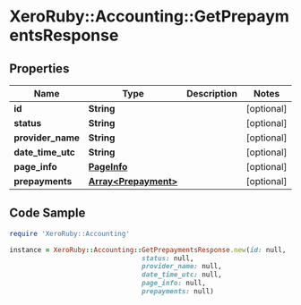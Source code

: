 # XeroRuby::Accounting::GetPrepaymentsResponse

## Properties

Name | Type | Description | Notes
------------ | ------------- | ------------- | -------------
**id** | **String** |  | [optional] 
**status** | **String** |  | [optional] 
**provider_name** | **String** |  | [optional] 
**date_time_utc** | **String** |  | [optional] 
**page_info** | [**PageInfo**](PageInfo.md) |  | [optional] 
**prepayments** | [**Array&lt;Prepayment&gt;**](Prepayment.md) |  | [optional] 

## Code Sample

```ruby
require 'XeroRuby::Accounting'

instance = XeroRuby::Accounting::GetPrepaymentsResponse.new(id: null,
                                 status: null,
                                 provider_name: null,
                                 date_time_utc: null,
                                 page_info: null,
                                 prepayments: null)
```



